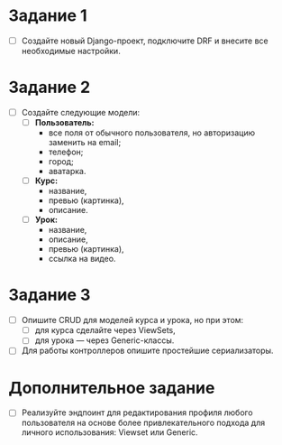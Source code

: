 # Задание 1
- [ ] Создайте новый Django-проект, подключите DRF и внесите все необходимые настройки.
# Задание 2
- [ ] Создайте следующие модели:
	- [ ] **Пользователь:**
		- все поля от обычного пользователя, но авторизацию заменить на email;
		- телефон;
		- город;
		- аватарка.
	- [ ] **Курс:**
		- название,
		- превью (картинка),
		- описание.
	- [ ] **Урок:**
		- название,
		- описание,
		- превью (картинка),
		- ссылка на видео.
# Задание 3
- [ ] Опишите CRUD для моделей курса и урока, но при этом:
	- [ ] для курса сделайте через ViewSets,
	- [ ] для урока — через Generic-классы.
- [ ] Для работы контроллеров опишите простейшие сериализаторы.
# Дополнительное задание
- [ ] Реализуйте эндпоинт для редактирования профиля любого пользователя на основе более привлекательного подхода для личного использования: Viewset или Generic.
